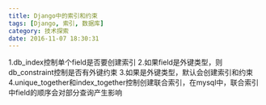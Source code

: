 ```yaml
---
title: Django中的索引和约束
tags: [Django, 索引, 数据库]
category: 技术探索
date: 2016-11-07 18:30:31
---
```


1.db_index控制单个field是否要创建索引
2.如果field是外键类型，则db_constraint控制是否有外键约束
3.如果是外键类型，默认会创建索引和约束
4.unique_together和index_together控制创建联合索引，在mysql中，联合索引中field的顺序会对部分查询产生影响